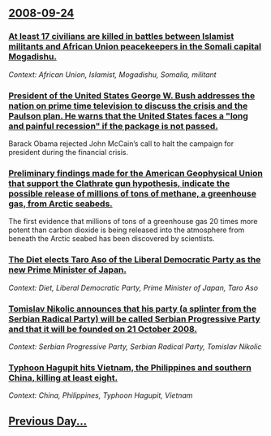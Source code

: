## [2008-09-24](/news/2008/09/24/index.md)

### [ At least 17 civilians are killed in battles between Islamist militants and African Union peacekeepers in the Somali capital Mogadishu. ](/news/2008/09/24/at-least-17-civilians-are-killed-in-battles-between-islamist-militants-and-african-union-peacekeepers-in-the-somali-capital-mogadishu.md)
_Context: African Union, Islamist, Mogadishu, Somalia, militant_

### [  President of the United States George W. Bush addresses the nation on prime time television to discuss the crisis and the Paulson plan. He warns that the United States faces a "long and painful recession" if the package is not passed. ](/news/2008/09/24/president-of-the-united-states-george-w-bush-addresses-the-nation-on-prime-time-television-to-discuss-the-crisis-and-the-paulson-plan-he.md)
Barack Obama rejected John McCain’s call to halt the campaign for president during the financial crisis.

### [ Preliminary findings made for the American Geophysical Union that support the Clathrate gun hypothesis, indicate the possible release of millions of tons of methane, a greenhouse gas, from Arctic seabeds. ](/news/2008/09/24/preliminary-findings-made-for-the-american-geophysical-union-that-support-the-clathrate-gun-hypothesis-indicate-the-possible-release-of-mi.md)
The first evidence that millions of tons of a greenhouse gas 20 times more potent than carbon dioxide is being released into the atmosphere from beneath the Arctic seabed has been discovered by scientists.

### [ The Diet elects Taro Aso of the Liberal Democratic Party as the new Prime Minister of Japan. ](/news/2008/09/24/the-diet-elects-taro-aso-of-the-liberal-democratic-party-as-the-new-prime-minister-of-japan.md)
_Context: Diet, Liberal Democratic Party, Prime Minister of Japan, Taro Aso_

### [ Tomislav Nikolic announces that his party (a splinter from the Serbian Radical Party) will be called Serbian Progressive Party and that it will be founded on 21 October 2008. ](/news/2008/09/24/tomislav-nikolia-announces-that-his-party-a-splinter-from-the-serbian-radical-party-will-be-called-serbian-progressive-party-and-that-it.md)
_Context: Serbian Progressive Party, Serbian Radical Party, Tomislav Nikolic_

### [ Typhoon Hagupit hits Vietnam, the Philippines and southern China, killing at least eight. ](/news/2008/09/24/typhoon-hagupit-hits-vietnam-the-philippines-and-southern-china-killing-at-least-eight.md)
_Context: China, Philippines, Typhoon Hagupit, Vietnam_

## [Previous Day...](/news/2008/09/23/index.md)

